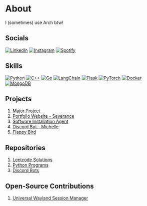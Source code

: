 # About
I (sometimes) use Arch btw!

## Socials
[![LinkedIn](https://custom-icon-badges.demolab.com/badge/LinkedIn-0A66C2?logo=linkedin-white&logoColor=fff)](https://linkedin.com/in/muditmehta07)
[![Instagram](https://img.shields.io/badge/Instagram-%23E4405F.svg?logo=Instagram&logoColor=white)](https://instagram.com/muditmehta07)
[![Spotify](https://img.shields.io/badge/Spotify-1ED760?logo=spotify&logoColor=white)](https://open.spotify.com/user/vo1g5gy0xd2n4pkww3p7n4abm)


## Skills
[![Python](https://img.shields.io/badge/Python-3776AB?logo=python&logoColor=fff)](#)
[![C++](https://img.shields.io/badge/C++-%2300599C.svg?logo=c%2B%2B&logoColor=white)](#)
[![Go](https://img.shields.io/badge/Go-%2300ADD8.svg?&logo=go&logoColor=white)](#)
[![LangChain](https://img.shields.io/badge/LangChain-1c3c3c.svg?logo=langchain&logoColor=white)](#)
[![Flask](https://img.shields.io/badge/Flask-000?logo=flask&logoColor=fff)](#)
[![PyTorch](https://img.shields.io/badge/PyTorch-ee4c2c?logo=pytorch&logoColor=white)](#)
[![Docker](https://img.shields.io/badge/Docker-2496ED?logo=docker&logoColor=fff)](#)
[![MongoDB](https://img.shields.io/badge/MongoDB-%234ea94b.svg?logo=mongodb&logoColor=white)](#)

## Projects
1. [Major Project](https://github.com/muditmehta07/Major-Project)
2. [Portfolio Website - Severance](https://github.com/muditmehta07/Portfolio-Website)
3. [Software Installation Agent](https://github.com/muditmehta07/Software-Installation-Agent)
4. [Discord Bot - Michelle](https://github.com/muditmehta07/Michelle-Archived)
5. [Flappy Bird](https://github.com/muditmehta07/Flappy-Bird)

## Repositories
1. [Leetcode Solutions](https://github.com/muditmehta07/Leetcode)
2. [Python Programs](https://github.com/muditmehta07/Python-Programs)
3. [Discord Bots](https://github.com/muditmehta07/Discord-Bots)

## Open-Source Contributions
1. [Universal Wayland Session Manager](https://github.com/Vladimir-csp/uwsm)
